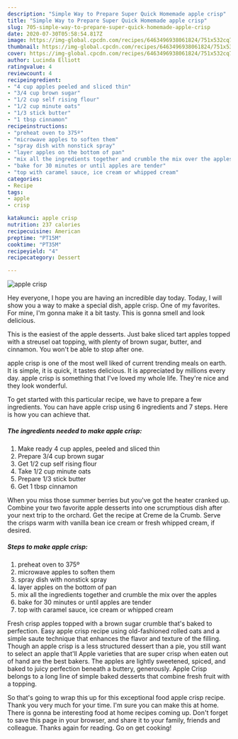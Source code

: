 ```yaml
---
description: "Simple Way to Prepare Super Quick Homemade apple crisp"
title: "Simple Way to Prepare Super Quick Homemade apple crisp"
slug: 705-simple-way-to-prepare-super-quick-homemade-apple-crisp
date: 2020-07-30T05:58:54.817Z
image: https://img-global.cpcdn.com/recipes/6463496938061824/751x532cq70/apple-crisp-recipe-main-photo.jpg
thumbnail: https://img-global.cpcdn.com/recipes/6463496938061824/751x532cq70/apple-crisp-recipe-main-photo.jpg
cover: https://img-global.cpcdn.com/recipes/6463496938061824/751x532cq70/apple-crisp-recipe-main-photo.jpg
author: Lucinda Elliott
ratingvalue: 4
reviewcount: 4
recipeingredient:
- "4 cup apples peeled and sliced thin"
- "3/4 cup brown sugar"
- "1/2 cup self rising flour"
- "1/2 cup minute oats"
- "1/3 stick butter"
- "1 tbsp cinnamon"
recipeinstructions:
- "preheat oven to 375º"
- "microwave apples to soften them"
- "spray dish with nonstick spray"
- "layer apples on the bottom of pan"
- "mix all the ingredients together and crumble the mix over the apples"
- "bake for 30 minutes or until apples are tender"
- "top with caramel sauce, ice cream or whipped cream"
categories:
- Recipe
tags:
- apple
- crisp

katakunci: apple crisp 
nutrition: 237 calories
recipecuisine: American
preptime: "PT15M"
cooktime: "PT35M"
recipeyield: "4"
recipecategory: Dessert

---
```



![apple crisp](https://img-global.cpcdn.com/recipes/6463496938061824/751x532cq70/apple-crisp-recipe-main-photo.jpg)

Hey everyone, I hope you are having an incredible day today. Today, I will show you a way to make a special dish, apple crisp. One of my favorites. For mine, I'm gonna make it a bit tasty. This is gonna smell and look delicious.

This is the easiest of the apple desserts. Just bake sliced tart apples topped with a streusel oat topping, with plenty of brown sugar, butter, and cinnamon. You won&#39;t be able to stop after one.

apple crisp is one of the most well liked of current trending meals on earth. It is simple, it is quick, it tastes delicious. It is appreciated by millions every day. apple crisp is something that I've loved my whole life. They're nice and they look wonderful.


To get started with this particular recipe, we have to prepare a few ingredients. You can have apple crisp using 6 ingredients and 7 steps. Here is how you can achieve that.

<!--inarticleads1-->

##### The ingredients needed to make apple crisp:

1. Make ready 4 cup apples, peeled and sliced thin
1. Prepare 3/4 cup brown sugar
1. Get 1/2 cup self rising flour
1. Take 1/2 cup minute oats
1. Prepare 1/3 stick butter
1. Get 1 tbsp cinnamon


When you miss those summer berries but you&#39;ve got the heater cranked up. Combine your two favorite apple desserts into one scrumptious dish after your next trip to the orchard. Get the recipe at Creme de la Crumb. Serve the crisps warm with vanilla bean ice cream or fresh whipped cream, if desired. 

<!--inarticleads2-->

##### Steps to make apple crisp:

1. preheat oven to 375º
1. microwave apples to soften them
1. spray dish with nonstick spray
1. layer apples on the bottom of pan
1. mix all the ingredients together and crumble the mix over the apples
1. bake for 30 minutes or until apples are tender
1. top with caramel sauce, ice cream or whipped cream


Fresh crisp apples topped with a brown sugar crumble that&#39;s baked to perfection. Easy apple crisp recipe using old-fashioned rolled oats and a simple saute technique that enhances the flavor and texture of the filling. Though an apple crisp is a less structured dessert than a pie, you still want to select an apple that&#39;ll Apple varieties that are super crisp when eaten out of hand are the best bakers. The apples are lightly sweetened, spiced, and baked to juicy perfection beneath a buttery, generously. Apple Crisp belongs to a long line of simple baked desserts that combine fresh fruit with a topping. 

So that's going to wrap this up for this exceptional food apple crisp recipe. Thank you very much for your time. I'm sure you can make this at home. There is gonna be interesting food at home recipes coming up. Don't forget to save this page in your browser, and share it to your family, friends and colleague. Thanks again for reading. Go on get cooking!
